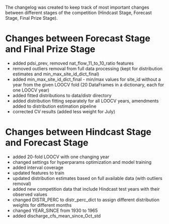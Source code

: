 The changelog was created to keep track of most important changes between different stages of the competition (Hindcast Stage, Forecast Stage, Final Prize Stage).

# Changes between Forecast Stage and Final Prize Stage
* added pdsi_prev, removed nat_flow_11_to_10_ratio features
* removed outliers removal from full data processing (kept for distribution estimates and min_max_site_id_dict_final)
* added min_max_site_id_dict_final - min/max values for site_id without a year from the given LOOCV fold (20 DataFrames in a dictionary, each for one LOOCV year)
* added fitted distributions to data/distr directory
* added distribution fitting separately for all LOOCV years, amendments added to distribution estimation pipeline
* corrected CV results (added less weight for July)

# Changes between Hindcast Stage and Forecast Stage
* added 20-fold LOOCV with one changing year
* changed settings for hyperparams optimization and model training
* added interval coverage
* updated features to train
* updated distribution estimates based on full available data (with outliers removal)
* added new competition data that include Hindcast test years with their observed values
* changed DISTR_PERC to distr_perc_dict to assign different distribution weights for different months
* changed YEAR_SINCE from 1930 to 1965
* added discharge_cfs_mean_since_Oct_std
